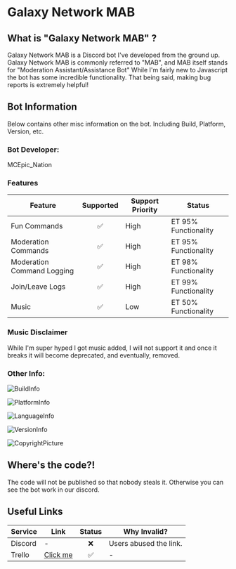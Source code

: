 # Galaxy Network MAB

## What is "Galaxy Network MAB" ?

   Galaxy Network MAB is a Discord bot I've developed from the ground up.
   Galaxy Network MAB is commonly referred to "MAB", and MAB itself stands for
   "Moderation Assistant/Assistance Bot"
   While I'm fairly new to Javascript the bot has some incredible functionality.
   That being said, making bug reports is extremely helpful!
    
## Bot Information

 Below contains other misc information on the bot.
 Including Build, Platform, Version, etc.
### Bot Developer: 
 
 MCEpic_Nation

### Features 
| Feature | Supported | Support Priority | Status |
| --- | :---: | --- | --- |
| Fun Commands | :white_check_mark: | High | ET 95% Functionality |
| Moderation Commands | :white_check_mark: | High | ET 95% Functionality |
| Moderation Command Logging | :white_check_mark:| High | ET 98% Functionality |
| Join/Leave Logs | :white_check_mark:| High | ET 99% Functionality |
| Music | :white_check_mark: | Low | ET 50% Functionality |
### Music Disclaimer
While I'm super hyped I got music added, I will not support it and once it breaks it will become deprecated, and eventually, removed.

### Other Info:

 ![BuildInfo](https://img.shields.io/badge/Build-Passing-success.svg?style=for-the-badge)

 
 ![PlatformInfo](https://img.shields.io/badge/Platform-Windows%2064x-blue.svg?style=for-the-badge)

 
 ![LanguageInfo](https://img.shields.io/badge/Language-JavaScript-blueviolet.svg?style=for-the-badge)
 
 
 ![VersionInfo](https://img.shields.io/badge/Version-2.0-orange.svg?style=for-the-badge)

 
 ![CopyrightPicture](https://static.copyrighted.com/badges/125x25/03_2_2x.png)
 
## Where's the code?!
The code will not be published so that nobody steals it. Otherwise you can see the bot work in our discord.

## Useful Links
| Service | Link | Status | Why Invalid? |
| --- | ---|  :---: | --- |
| Discord | - | :x: | Users abused the link. |
| Trello | [Click me](https://trello.com/b/FyoC8P89/galaxy-network-mab) | :white_check_mark: | - |


